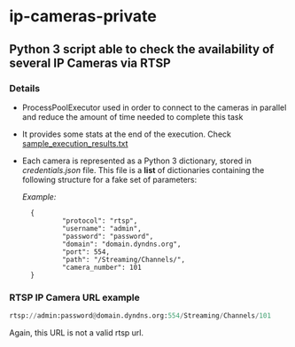 # ip-cameras-private

## Python 3 script able to check the availability of several IP Cameras via RTSP

### Details

* ProcessPoolExecutor used in order to connect to the cameras in parallel and reduce the amount of time needed to complete this task
* It provides some stats at the end of the execution. Check [sample_execution_results.txt](https://github.com/mvarrone/ip-cameras-private/blob/master/sample_execution_results.txt)
* Each camera is represented as a Python 3 dictionary, stored in *credentials.json* file. This file is a **list** of dictionaries containing the following structure for a fake set of parameters:

    *Example:*

        {
                "protocol": "rtsp",
                "username": "admin",
                "password": "password",
                "domain": "domain.dyndns.org",
                "port": 554,
                "path": "/Streaming/Channels/",
                "camera_number": 101
        }

### RTSP IP Camera URL example

```python
rtsp://admin:password@domain.dyndns.org:554/Streaming/Channels/101
```

Again, this URL is not a valid rtsp url. 